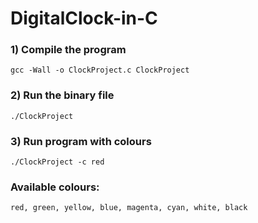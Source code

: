 # DigitalClock-in-C

### 1) Compile the program

`gcc -Wall -o ClockProject.c ClockProject`

### 2) Run the binary file

`./ClockProject`


### 3) Run program with colours

`./ClockProject -c red`

### Available colours: 
`red, green, yellow, blue, magenta, cyan, white, black`

